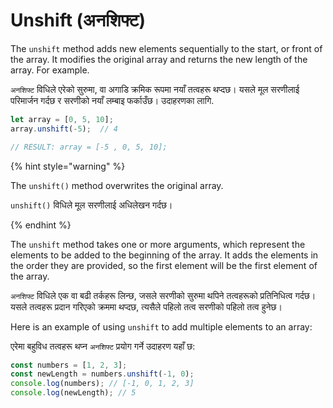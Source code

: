 # Unshift (अनशिफ्ट)

The `unshift` method adds new elements sequentially to the start, or front of the array. It modifies the original array and returns the new length of the array. For example.

`अनशिफ्ट` विधिले एरेको सुरुमा, वा अगाडि क्रमिक रूपमा नयाँ तत्वहरू थप्दछ। यसले मूल सरणीलाई परिमार्जन गर्दछ र सरणीको नयाँ लम्बाइ फर्काउँछ। उदाहरणका लागि.

```javascript
let array = [0, 5, 10];
array.unshift(-5);  // 4

// RESULT: array = [-5 , 0, 5, 10];
```

{% hint style="warning" %}


The `unshift()` method overwrites the original array.

`unshift()` विधिले मूल सरणीलाई अधिलेखन गर्दछ।

{% endhint %}

The `unshift` method takes one or more arguments, which represent the elements to be added to the beginning of the array. It adds the elements in the order they are provided, so the first element will be the first element of the array.

`अनशिफ्ट` विधिले एक वा बढी तर्कहरू लिन्छ, जसले सरणीको सुरुमा थपिने तत्वहरूको प्रतिनिधित्व गर्दछ। यसले तत्वहरू प्रदान गरिएको क्रममा थप्दछ, त्यसैले पहिलो तत्व सरणीको पहिलो तत्व हुनेछ।

Here is an example of using `unshift` to add multiple elements to an array:

एरेमा बहुविध तत्वहरू थप्न `अनशिफ्ट` प्रयोग गर्ने उदाहरण यहाँ छ:

```javascript
const numbers = [1, 2, 3];
const newLength = numbers.unshift(-1, 0);
console.log(numbers); // [-1, 0, 1, 2, 3]
console.log(newLength); // 5
```

